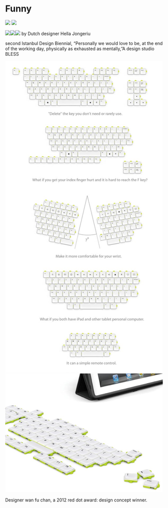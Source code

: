 # Funny

<img src=.pix/capybara_desk.avif>
<img src=.pix/ship_footpedal.avif>

<img src=.pix/plate_between_keyboard1.avif><img src=.pix/plate_between_keyboard2.avif><img src=.pix/plate_between_keyboard3.avif> by Dutch designer Hella Jongeriu


second Istanbul Design Biennial, “Personally we would love to be, at the end of the working day, physically as exhausted as mentally,”A
design studio BLESS

<img src=.pix/puzzle_kbd1.jpg><img src=.pix/puzzle_kbd2.jpg>

Designer wan fu chan, a 2012 red dot award: design concept winner.
